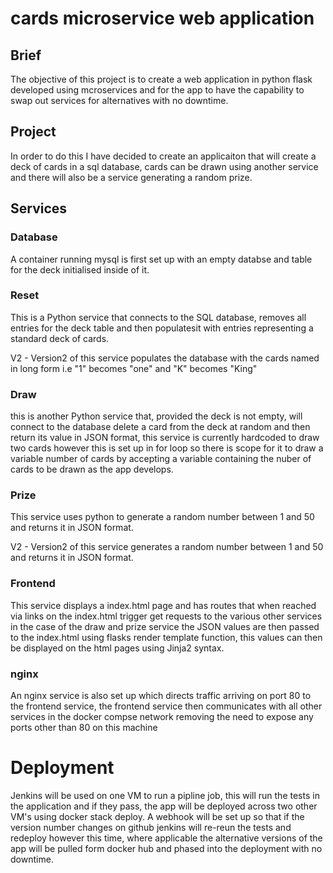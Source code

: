 # cards microservice web application

## Brief
The objective of this project is to create a web application in python flask developed using mcroservices and for the app to have the capability to swap out services for alternatives with no downtime.

## Project
In order to do this I have decided to create an applicaiton that will create a deck of cards in a sql database, cards can be drawn using another service and  there will also be a service generating a random prize.


## Services

### Database 
 A container running mysql is first set up with an empty databse and table for the deck initialised inside of it.
 
### Reset
This is a Python service that connects to the SQL database, removes all entries for the deck table and then populatesit  with entries representing a standard deck of cards.

V2 - Version2 of this service populates the database with the cards named in long form i.e "1" becomes "one" and "K" becomes "King"

### Draw 
this is another Python service that, provided the deck is not empty, will connect to the database delete a card from the deck at random and then return its value in JSON format, this service is currently hardcoded to draw two cards however this is set up in for loop so there is scope for it to draw a variable number of cards by accepting a variable containing the nuber of cards to be drawn as the app develops.

### Prize
This service uses python to generate a random number between 1 and 50 and returns it in JSON format.

V2 - Version2 of this service generates a random number between 1 and 50 and returns it in JSON format.

### Frontend 

This service displays a index.html page and has routes that when reached via links on the index.html trigger get requests to the various other services in the case of the draw and prize service the JSON values are then passed to the index.html using flasks render template function, this values can then be displayed on the html pages using Jinja2 syntax.

### nginx

An nginx service is also set up which directs traffic arriving on port 80 to the frontend service, the frontend service then communicates with all other services in the docker compse network removing the need to expose any ports other than 80 on this machine

# Deployment

Jenkins will be used on one VM to run a pipline job, this will run the tests in the application and if they pass, the app will be deployed across two other VM's using docker stack deploy. A webhook will be set up so that if the version number changes on github jenkins will re-reun the tests and redeploy however this time, where applicable the alternative versions of the app will be pulled form docker hub and phased into the deployment with no downtime.
